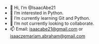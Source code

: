 - 👋 Hi, I’m @IsaacAbe21
- 👀 I’m interested in Python.
- 🌱 I’m currently learning Git and Python.
- 💞️ I’m not currently looking to collaborate.
- 📫 Email: isaacabe21@gmail.com or isaaczemariam.abraham@gmail.com

<!---
IsaacAbe21/IsaacAbe21 is a ✨ special ✨ repository because its `README.md` (this file) appears on your GitHub profile.
You can click the Preview link to take a look at your changes.
--->
